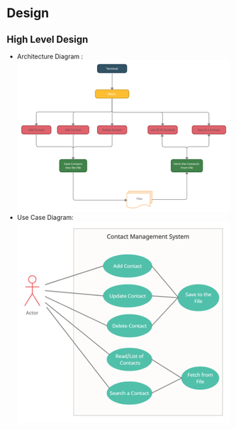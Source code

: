 # Design

## High Level Design

* Architecture Diagram :
![](https://github.com/hrishik16/Mini_Project_Template/blob/main/2_Design/Architecture%20Design.jpg) 
* Use Case Diagram:
![](https://github.com/hrishik16/Mini_Project_Template/blob/main/2_Design/Use%20Case%20Diagram.jpg)
